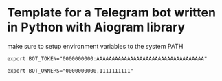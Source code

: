 # Template for a Telegram bot written in Python with Aiogram library
make sure to setup environment variables to the system PATH

`export BOT_TOKEN="0000000000:AAAAAAAAAAAAAAAAAAAAAAAAAAAAAAAAAAA"`

`export BOT_OWNERS="0000000000,1111111111"`
